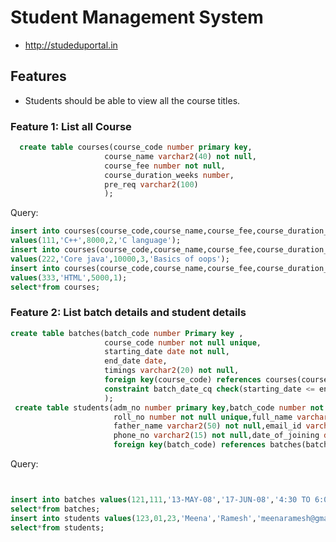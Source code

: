 # Student Management System
* http://studeduportal.in
## Features

* Students should be able to view all the course titles.

### Feature 1: List all Course
```sql
  create table courses(course_code number primary key,
                     course_name varchar2(40) not null,
                     course_fee number not null,
                     course_duration_weeks number,
                     pre_req varchar2(100)
                     );
```
                     
Query:
```sql
insert into courses(course_code,course_name,course_fee,course_duration_weeks,pre_req) 
values(111,'C++',8000,2,'C language');
insert into courses(course_code,course_name,course_fee,course_duration_weeks,pre_req) 
values(222,'Core java',10000,3,'Basics of oops');
insert into courses(course_code,course_name,course_fee,course_duration_weeks) 
values(333,'HTML',5000,1);
select*from courses;
```
### Feature 2: List batch details and student details
```sql
create table batches(batch_code number Primary key ,
                     course_code number not null unique,
                     starting_date date not null,
                     end_date date,
                     timings varchar2(20) not null,
                     foreign key(course_code) references courses(course_code),
                     constraint batch_date_cq check(starting_date <= end_date)
                     );
 create table students(adm_no number primary key,batch_code number not null unique,
                       roll_no number not null unique,full_name varchar2(50) not null,
                       father_name varchar2(50) not null,email_id varchar2(100) not null,
                       phone_no varchar2(15) not null,date_of_joining date,
                       foreign key(batch_code) references batches(batch_code));
  ```
                     
 Query:
 ```sql

 
insert into batches values(121,111,'13-MAY-08','17-JUN-08','4:30 TO 6:00 PM'); 
select*from batches;
insert into students values(123,01,23,'Meena','Ramesh','meenaramesh@gmail.com','9362931110','13-MAY-08');
select*from students;
```



